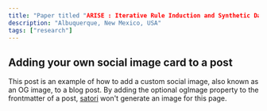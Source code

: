 ```yaml
---
title: "Paper titled "ARISE : Iterative Rule Induction and Synthetic Data Generation for Text Classification" accepted at NAACL 2025"
description: "Albuquerque, New Mexico, USA"
tags: ["research"]
---
```


## Adding your own social image card to a post

This post is an example of how to add a custom social image, also known as an OG image, to a blog post.
By adding the optional ogImage property to the frontmatter of a post, [satori](https://github.com/vercel/satori) won't generate an image for this page.

